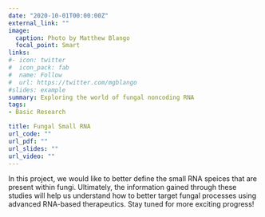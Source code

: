```yaml
---
date: "2020-10-01T00:00:00Z"
external_link: ""
image:
  caption: Photo by Matthew Blango
  focal_point: Smart
links:
#- icon: twitter
#  icon_pack: fab
#  name: Follow
#  url: https://twitter.com/mgblango
#slides: example
summary: Exploring the world of fungal noncoding RNA
tags:
- Basic Research

title: Fungal Small RNA
url_code: ""
url_pdf: ""
url_slides: ""
url_video: ""
---
```


In this project, we would like to better define the small RNA speices that are present within fungi. Ultimately, the information gained through these studies will help us understand how to better target fungal processes using advanced RNA-based therapeutics. Stay tuned for more exciting progress! 
